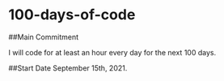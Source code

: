# 100-days-of-code

##Main Commitment

I will code for at least an hour every day for the next 100 days.

##Start Date
September 15th, 2021.
